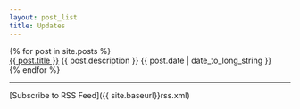```yaml
---
layout: post_list
title: Updates
---
```


<div class="post-list">
	{% for post in site.posts %}
	  <div class="post">
	  	<a href="{{site.baseurl }}{{ post.url }}">{{ post.title }}</a>
	  	{{ post.description }}
	    <span class="text-muted">{{  post.date | date_to_long_string }}</span>
	  </div>
	{% endfor %}
</div>

<hr>

[Subscribe to RSS Feed]({{ site.baseurl}}rss.xml)

